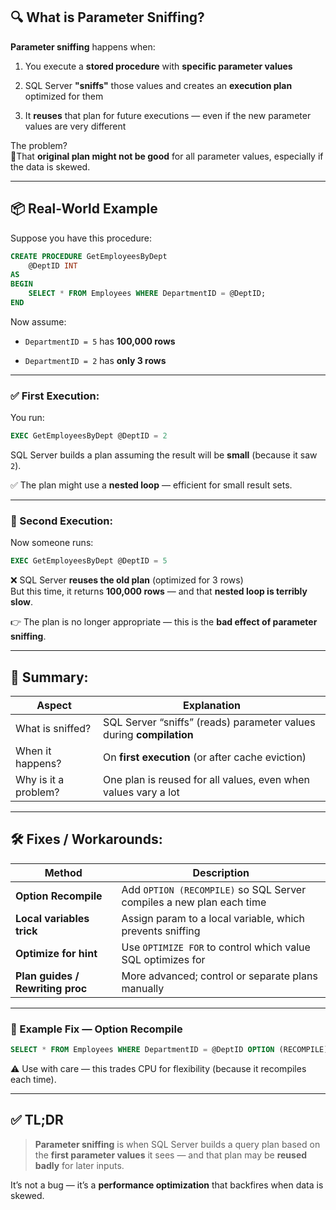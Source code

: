 
## 🔍 **What is Parameter Sniffing?**

**Parameter sniffing** happens when:

1. You execute a **stored procedure** with **specific parameter values**
    
2. SQL Server **"sniffs"** those values and creates an **execution plan** optimized for them
    
3. It **reuses** that plan for future executions — even if the new parameter values are very different
    

The problem?  
🔸That **original plan might not be good** for all parameter values, especially if the data is skewed.

---

## 📦 Real-World Example

Suppose you have this procedure:
```sql
CREATE PROCEDURE GetEmployeesByDept
    @DeptID INT
AS
BEGIN
    SELECT * FROM Employees WHERE DepartmentID = @DeptID;
END

```

Now assume:

- `DepartmentID = 5` has **100,000 rows**
    
- `DepartmentID = 2` has **only 3 rows**
    

---

### ✅ First Execution:

You run:

```sql
EXEC GetEmployeesByDept @DeptID = 2
```

SQL Server builds a plan assuming the result will be **small** (because it saw `2`).

✅ The plan might use a **nested loop** — efficient for small result sets.

---

### 🔁 Second Execution:

Now someone runs:

```sql
EXEC GetEmployeesByDept @DeptID = 5
```

❌ SQL Server **reuses the old plan** (optimized for 3 rows)  
But this time, it returns **100,000 rows** — and that **nested loop is terribly slow**.

👉 The plan is no longer appropriate — this is the **bad effect of parameter sniffing**.

---

## 📌 Summary:

|Aspect|Explanation|
|---|---|
|What is sniffed?|SQL Server “sniffs” (reads) parameter values during **compilation**|
|When it happens?|On **first execution** (or after cache eviction)|
|Why is it a problem?|One plan is reused for all values, even when values vary a lot|

---

## 🛠️ Fixes / Workarounds:

|Method|Description|
|---|---|
|**Option Recompile**|Add `OPTION (RECOMPILE)` so SQL Server compiles a new plan each time|
|**Local variables trick**|Assign param to a local variable, which prevents sniffing|
|**Optimize for hint**|Use `OPTIMIZE FOR` to control which value SQL optimizes for|
|**Plan guides / Rewriting proc**|More advanced; control or separate plans manually|

---

### 🔧 Example Fix — Option Recompile

```sql
SELECT * FROM Employees WHERE DepartmentID = @DeptID OPTION (RECOMPILE);
```

⚠️ Use with care — this trades CPU for flexibility (because it recompiles each time).

---

## ✅ TL;DR

> **Parameter sniffing** is when SQL Server builds a query plan based on the **first parameter values** it sees — and that plan may be **reused badly** for later inputs.

It’s not a bug — it’s a **performance optimization** that backfires when data is skewed.